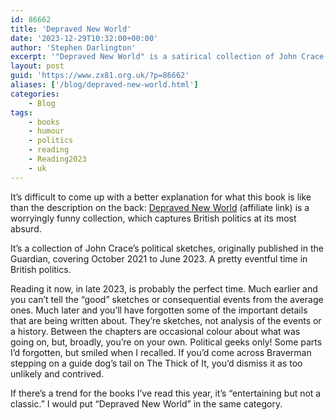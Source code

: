 ```yaml
---
id: 86662
title: 'Depraved New World'
date: '2023-12-29T10:32:00+00:00'
author: 'Stephen Darlington'
excerpt: '"Depraved New World" is a satirical collection of John Crace''s political sketches from October 2021 to June 2023, capturing the absurdity of British politics. Best enjoyed now for timely relevance, it offers entertainment rather than deep analysis. Recommended for political enthusiasts.'
layout: post
guid: 'https://www.zx81.org.uk/?p=86662'
aliases: ['/blog/depraved-new-world.html']
categories:
    - Blog
tags:
    - books
    - humour
    - politics
    - reading
    - Reading2023
    - uk
---
```


It’s difficult to come up with a better explanation for what this book is like than the description on the back: [Depraved New World](https://amzn.to/3REMBx3) (affiliate link) is a worryingly funny collection, which captures British politics at its most absurd. 

It’s a collection of John Crace’s political sketches, originally published in the Guardian, covering October 2021 to June 2023. A pretty eventful time in British politics.

Reading it now, in late 2023, is probably the perfect time. Much earlier and you can’t tell the “good” sketches or consequential events from the average ones. Much later and you’ll have forgotten some of the important details that are being written about. They’re sketches, not analysis of the events or a history. Between the chapters are occasional colour about what was going on, but, broadly, you’re on your own. Political geeks only! Some parts I’d forgotten, but smiled when I recalled. If you’d come across Braverman stepping on a guide dog’s tail on The Thick of It, you’d dismiss it as too unlikely and contrived.

If there’s a trend for the books I’ve read this year, it’s “entertaining but not a classic.” I would put “Depraved New World” in the same category.